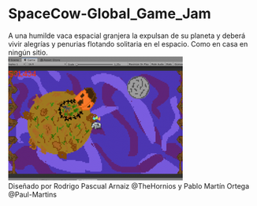 # SpaceCow-Global_Game_Jam
A una humilde vaca espacial granjera la expulsan de su planeta y deberá vivir alegrías y penurias flotando solitaria en el espacio. Como en casa en ningún sitio.</br>
<img src="captura.png"/></br>
Diseñado por Rodrigo Pascual Arnaiz @TheHornios y 	Pablo Martín Ortega @Paul-Martins
